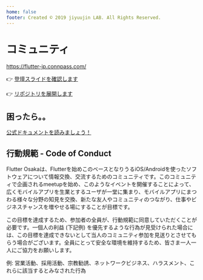 ```yaml
---
home: false
footer: Created © 2019 jiyuujin LAB. All Rights Reserved.
---
```


# コミュニティ

https://flutter-jp.connpass.com/

👉 [登壇スライドを確認します](./meetup/osaka.md)

👉 [リポジトリを展開します](./handson/hinagata.md)

## 困ったら。。

[公式ドキュメントを読みましょう！](https://flutter.dev/)

## 行動規範 - Code of Conduct

Flutter Osakaは、Flutterを始めこのベースとなりうるiOS/Androidを使ったソフトウェアについて情報交換、交流するためのコミュニティです。このコミュニティで企画されるmeetupを始め、このようなイベントを開催することによって、広くモバイルアプリを生業とするユーザが一堂に集まり、モバイルアプリにまつわる様々な分野の知見を交換、新たな友人やコミュニティのつながり、仕事やビジネスチャンスを増やせる場にすることが目標です。

この目標を達成するため、参加者の全員が、行動規範に同意していただくことが必要です。一個人の利益 (下記例) を優先するような行為が見受けられた場合には、この目標を達成できないとして当人のコミュニティ参加を見送りとさせてもらう場合がございます。全員にとって安全な環境を維持するため、皆さま一人一人にご協力をお願いします。

例: 営業活動、採用活動、宗教勧誘、ネットワークビジネス、ハラスメント、これらに該当するとみなされた行為
